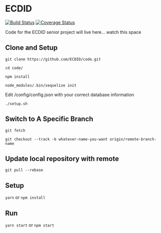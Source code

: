 ECDID
=====

[![Build Status](https://img.shields.io/travis/ECDID/code/master.svg)](https://travis-ci.org/ECDID/code)
[![Coverage Status](https://img.shields.io/coveralls/github/ECDID/code/master.svg)](https://coveralls.io/github/ECDID/code?branch=master)

Code for the ECDID senior project will live here... watch this space

## Clone and Setup

`git clone https://github.com/ECDID/code.git`

`cd code/`

`npm install`

`node_modules/.bin/sequelize init`

Edit /config/config.json with your correct database information

`./setup.sh`

## Switch to A Specific Branch

`git fetch`

`git checkout --track -b whatever-name-you-want origin/remote-branch-name`

## Update local repository with remote

`git pull --rebase`


## Setup

`yarn` or `npm install`

## Run

`yarn start` or `npm start`

